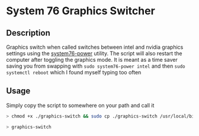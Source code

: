 # System 76 Graphics Switcher

## Description

Graphics switch when called switches between intel and nvidia graphics settings
using the [system76-power](https://github.com/pop-os/system76-power) utility.
The script will also restart the computer after toggling the graphics mode. It
is meant as a time saver saving you from swapping with 
`sudo system76-power intel` and then `sudo systemctl reboot` which I found 
myself typing too often

## Usage
Simply copy the script to somewhere on your path and call it
```sh
> chmod +x ./graphics-switch && sudo cp ./graphics-switch /usr/local/bin

> graphics-switch
```
